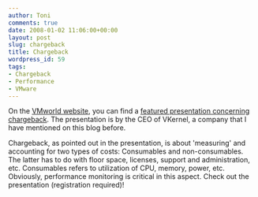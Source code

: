 ```yaml
---
author: Toni
comments: true
date: 2008-01-02 11:06:00+00:00
layout: post
slug: chargeback
title: Chargeback
wordpress_id: 59
tags:
- Chargeback
- Performance
- VMware
---
```


On the [VMworld website](http://www.vmworld.com/), you can find a [featured presentation concerning chargeback](http://www.vmworld.com/vmworld/community/content/chargeback/expert). The presentation is by the CEO of VKernel, a company that I have mentioned on this blog before.  
  
Chargeback, as pointed out in the presentation, is about 'measuring' and accounting for two types of costs: Consumables and non-consumables. The latter has to do with floor space, licenses, support and administration, etc. Consumables refers to utilization of CPU, memory, power, etc. Obviously, performance monitoring is critical in this aspect. Check out the presentation (registration required)!
